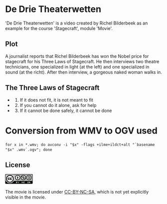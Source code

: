 # De Drie Theaterwetten

'De Drie Theaterwetten' is a video created by Richel Bilderbeek as an example for the course 'Stagecraft', module 'Movie'.

## Plot

A journalist reports that Richel Bilderbeek has won the Nobel price for stagecraft for his Three Laws of Stagecraft. He then interviews two theatre technicians, one specialized in light (at the left) and one specialized in sound (at the richt). After then interview, a gorgeous naked woman walks in.

## The Three Laws of Stagecraft

 * 1. If it does not fit, it is not meant to fit
 * 2. If you cannot do it alone, ask for help
 * 3. If it cannot be done safely, it cannot be done

# Conversion from WMV to OGV used

```
for x in *.wmv; do avconv -i "$x" -flags +ilme+ildct+alt "`basename "$x" .wmv`.ogv"; done
```

## License

![Licensed under CC-BY-NC_SA](License.png)

The movie is licensed under [CC-BY-NC-SA](https://creativecommons.org/licenses/by-nc-sa/3.0/legalcode), which is not yet explicitly visible in the movie.
